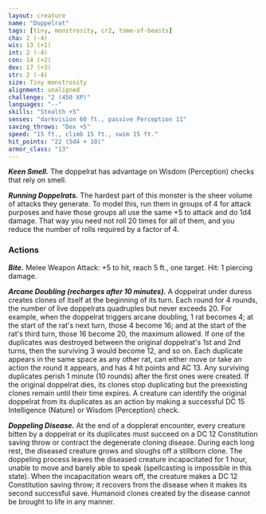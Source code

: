 ```yaml
---
layout: creature
name: "Doppelrat"
tags: [tiny, monstrosity, cr2, tome-of-beasts]
cha: 2 (-4)
wis: 13 (+1)
int: 2 (-4)
con: 14 (+2)
dex: 17 (+3)
str: 2 (-4)
size: Tiny monstrosity
alignment: unaligned
challenge: "2 (450 XP)"
languages: "--"
skills: "Stealth +5"
senses: "darkvision 60 ft., passive Perception 11"
saving_throws: "Dex +5"
speed: "15 ft., climb 15 ft., swim 15 ft."
hit_points: "22 (5d4 + 10)"
armor_class: "13"
---
```


***Keen Smell.*** The doppelrat has advantage on Wisdom (Perception) checks that rely on smell.

***Running Doppelrats.*** The hardest part of this monster is the sheer volume of attacks they generate. To model this, run them in groups of 4 for attack purposes and have those groups all use the same +5 to attack and do 1d4 damage. That way you need not roll 20 times for all of them, and you reduce the number of rolls required by a factor of 4.

### Actions

***Bite.*** Melee Weapon Attack: +5 to hit, reach 5 ft., one target. Hit: 1 piercing damage.

***Arcane Doubling (recharges after 10 minutes).*** A doppelrat under duress creates clones of itself at the beginning of its turn. Each round for 4 rounds, the number of live doppelrats quadruples but never exceeds 20. For example, when the doppelrat triggers arcane doubling, 1 rat becomes 4; at the start of the rat's next turn, those 4 become 16; and at the start of the rat's third turn, those 16 become 20, the maximum allowed. If one of the duplicates was destroyed between the original doppelrat's 1st and 2nd turns, then the surviving 3 would become 12, and so on. Each duplicate appears in the same space as any other rat, can either move or take an action the round it appears, and has 4 hit points and AC 13. Any surviving duplicates perish 1 minute (10 rounds) after the first ones were created. If the original doppelrat dies, its clones stop duplicating but the preexisting clones remain until their time expires. A creature can identify the original doppelrat from its duplicates as an action by making a successful DC 15 Intelligence (Nature) or Wisdom (Perception) check.

***Doppeling Disease.*** At the end of a dopplerat encounter, every creature bitten by a doppelrat or its duplicates must succeed on a DC 12 Constitution saving throw or contract the degenerate cloning disease. During each long rest, the diseased creature grows and sloughs off a stillborn clone. The doppeling process leaves the diseased creature incapacitated for 1 hour, unable to move and barely able to speak (spellcasting is impossible in this state). When the incapacitation wears off, the creature makes a DC 12 Constitution saving throw; it recovers from the disease when it makes its second successful save. Humanoid clones created by the disease cannot be brought to life in any manner.

